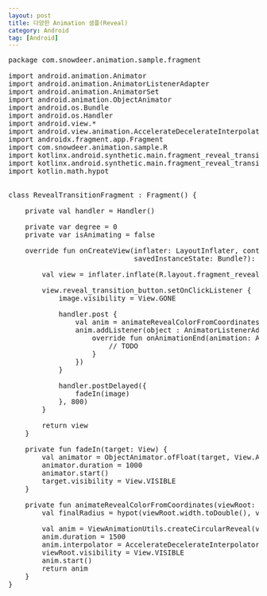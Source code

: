 ```yaml
---
layout: post
title: 다양한 Animation 샘플(Reveal)
category: Android
tag: [Android]
---
```


<pre class="prettyprint">
package com.snowdeer.animation.sample.fragment

import android.animation.Animator
import android.animation.AnimatorListenerAdapter
import android.animation.AnimatorSet
import android.animation.ObjectAnimator
import android.os.Bundle
import android.os.Handler
import android.view.*
import android.view.animation.AccelerateDecelerateInterpolator
import androidx.fragment.app.Fragment
import com.snowdeer.animation.sample.R
import kotlinx.android.synthetic.main.fragment_reveal_transition.*
import kotlinx.android.synthetic.main.fragment_reveal_transition.view.*
import kotlin.math.hypot


class RevealTransitionFragment : Fragment() {

    private val handler = Handler()

    private var degree = 0
    private var isAnimating = false

    override fun onCreateView(inflater: LayoutInflater, container: ViewGroup?,
                              savedInstanceState: Bundle?): View? {

        val view = inflater.inflate(R.layout.fragment_reveal_transition, container, false)

        view.reveal_transition_button.setOnClickListener {
            image.visibility = View.GONE

            handler.post {
                val anim = animateRevealColorFromCoordinates(content_main, content_main.width / 2, 0)
                anim.addListener(object : AnimatorListenerAdapter() {
                    override fun onAnimationEnd(animation: Animator) {
                        // TODO
                    }
                })
            }

            handler.postDelayed({
                fadeIn(image)
            }, 800)
        }

        return view
    }

    private fun fadeIn(target: View) {
        val animator = ObjectAnimator.ofFloat(target, View.ALPHA, 0F, 1f)
        animator.duration = 1000
        animator.start()
        target.visibility = View.VISIBLE
    }

    private fun animateRevealColorFromCoordinates(viewRoot: ViewGroup, x: Int, y: Int): Animator {
        val finalRadius = hypot(viewRoot.width.toDouble(), viewRoot.height.toDouble()).toFloat()

        val anim = ViewAnimationUtils.createCircularReveal(viewRoot, x, y, 0f, finalRadius)
        anim.duration = 1500
        anim.interpolator = AccelerateDecelerateInterpolator()
        viewRoot.visibility = View.VISIBLE
        anim.start()
        return anim
    }
}
</pre>

